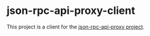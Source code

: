 # json-rpc-api-proxy-client

This project is a client for the [json-rpc-api-proxy project](https://github.com/Indicio-tech/json-rpc-api-proxy).
